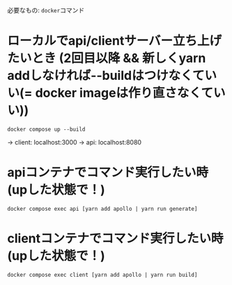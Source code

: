 必要なもの: `docker`コマンド

# ローカルでapi/clientサーバー立ち上げたいとき (2回目以降 && 新しくyarn addしなければ--buildはつけなくていい(= docker imageは作り直さなくていい))
```
docker compose up --build
```
-> client: localhost:3000
-> api:    localhost:8080

# apiコンテナでコマンド実行したい時(upした状態で！)
```
docker compose exec api [yarn add apollo | yarn run generate]
```

# clientコンテナでコマンド実行したい時(upした状態で！)
```
docker compose exec client [yarn add apollo | yarn run build]
```
